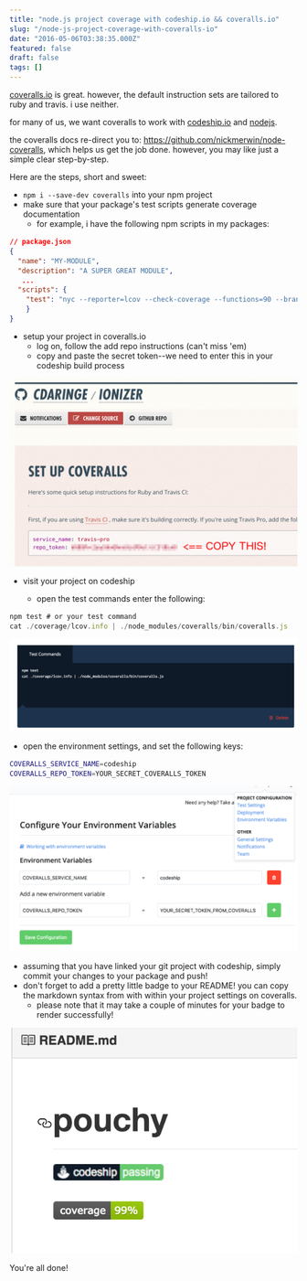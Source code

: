 ```yaml
---
title: "node.js project coverage with codeship.io && coveralls.io"
slug: "/node-js-project-coverage-with-coveralls-io"
date: "2016-05-06T03:38:35.000Z"
featured: false
draft: false
tags: []
---
```


[coveralls.io](www.coveralls.io) is great. however, the default instruction sets are tailored to ruby and travis. i use neither.

for many of us, we want coveralls to work with [codeship.io](www.codeship.io) and [nodejs](www.nodejs.com).

the coveralls docs re-direct you to: https://github.com/nickmerwin/node-coveralls, which helps us get the job done. however, you may like just a simple clear step-by-step.

Here are the steps, short and sweet:

- `npm i --save-dev coveralls` into your npm project
- make sure that your package's test scripts generate coverage documentation
  - for example, i have the following npm scripts in my packages:

```json
// package.json
{
  "name": "MY-MODULE",
  "description": "A SUPER GREAT MODULE",
   ...
  "scripts": {
    "test": "nyc --reporter=lcov --check-coverage --functions=90 --branches=90 node test/"
    }
}
```

- setup your project in coveralls.io
  - log on, follow the add repo instructions (can't miss 'em)
  - copy and paste the secret token--we need to enter this in your codeship build process

![](./coveralls-secret-token.png)

- visit your project on codeship

  - open the test commands enter the following:

```js
npm test # or your test command
cat ./coverage/lcov.info | ./node_modules/coveralls/bin/coveralls.js
```

![](./codeship-scripts.png)

- open the environment settings, and set the following keys:

```bash
COVERALLS_SERVICE_NAME=codeship
COVERALLS_REPO_TOKEN=YOUR_SECRET_COVERALLS_TOKEN
```

![](./codeship-env.png)

- assuming that you have linked your git project with codeship, simply commit your changes to your package and push!
- don't forget to add a pretty little badge to your README! you can copy the markdown syntax from with within your project settings on coveralls.
  - please note that it may take a couple of minutes for your badge to render successfully!

![](./gh-badge.png)

You're all done!
